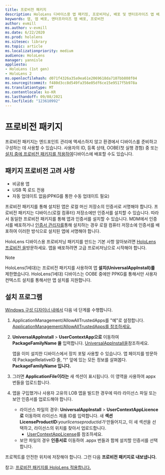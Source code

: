 ```yaml
---
title: 프로비전 패키지
description: HoloLens 디바이스용 앱 패키징, 프로비저닝, 배포 및 엔터프라이즈 앱 배포에 대해 알아봅니다.
keywords: 앱, 앱 배포, 엔터프라이즈 앱 배포, 프로비전
author: evmill
ms.author: v-evmill
ms.date: 6/22/2020
ms.prod: hololens
ms.sitesec: library
ms.topic: article
ms.localizationpriority: medium
audience: HoloLens
manager: yannisle
appliesto:
- HoloLens (1st gen)
- HoloLens 2
ms.openlocfilehash: d071f4326a35a9ea61e2069618da7107bb808f04
ms.sourcegitcommit: f480d3cc8d549fa356e05df6ce15e9517f5b978a
ms.translationtype: MT
ms.contentlocale: ko-KR
ms.lasthandoff: 09/08/2021
ms.locfileid: "123610992"
---
```

# <a name="provisioning-package"></a>프로비전 패키지

프로비전 패키지는 엔드포인트 관리에 액세스하지 않고 환경에서 디바이스를 준비하고 구성하는 데 사용할 수 있습니다. 사용자의 ID, 등록 상태, OOBE(첫 실행 경험) 중 또는 [설치 중에 프로비전 패키지를 적용하여](/hololens/hololens-provisioning##apply-a-provisioning-package-to-hololens-during-setup)디바이스에 배포할 수도 있습니다.

## <a name="provisioning-packages-considerations"></a>패키지 프로비전 고려 사항

* 비공용 앱
* USB 쪽 로드 전용
* 자동 업데이트 없음(PPKG를 통한 수동 업데이트 필요)

프로비전 패키지를 통해 설치된 앱은 로컬 머신 저장소의 인증서로 서명해야 합니다. 프로비전 패키지는 디바이스(로컬 컴퓨터) 저장소에만 인증서를 설치할 수 있습니다. 따라서 동일한 프로비전 패키지를 통해 앱과 인증서를 설치할 수 있습니다. MDM에서 인증서를 배포하거나 [인증서 관리자를](certificate-manager.md)통해 설치하는 경우 로컬 컴퓨터 저장소에 인증서를 배포하여 이러한 방식으로 설치된 앱에 서명해야 합니다.

HoloLens 디바이스용 프로비저닝 패키지를 만드는 기본 사항 알아보려면 [HoloLens 프로비전 을](/hololens/hololens-provisioning)방문하세요. 앱을 배포하려면 고급 프로비저닝으로 시작해야 합니다.

> [!NOTE]
> HoloLens(1세대)는 프로비전 패키지를 사용하여 앱 **설치(UniversalAppInstall)를** 제한했습니다. HoloLens(1세대) 디바이스는 OOBE 중에만 PPKG를 통해서만 사용자 컨텍스트 설치를 통해서만 앱 설치를 지원합니다.

## <a name="setup"></a>설치 프로그램

[Windows 구성 디자이너 내에서](https://www.microsoft.com/store/productId/9NBLGGH4TX22) 다음 네 단계를 수행합니다.

1. ApplicationManagement/AllowAllTrustedApps를 "예"로 설정합니다. [ApplicationManagement/AllowAllTrustedApps를 참조하세요.](/windows/client-management/mdm/policy-csp-applicationmanagement#applicationmanagement-allowalltrustedapps)

2. **UniversalAppInstall**  >  **UserContextApp으로** 이동하여 **PackageFamilyName 을** 입력합니다. [UniversalAppInstall을](/windows/configuration/wcd/wcd-universalappinstall)참조하세요.

   앱을 이미 설치한 디바이스에서 장치 포털 사용할 수 있습니다. 앱 페이지를 방문하여 PackageRelativeID 줄, "!" 앞에 있는 모든 정보를 살펴봅다. **PackageFamilyName 입니다.**

3. 그러면 **ApplicationFile이라는** 새 섹션이 표시됩니다. 이 영역을 사용하여 appx 번들을 업로드합니다.

4. 앱을 구입했거나 사용자 고유의 LOB 앱을 빌드한 경우에 따라 라이선스 파일 또는 보안 인증서를 업로드해야 합니다.

    - 라이선스 파일의 경우: **UniversalAppInstall**  >  **UserContextAppLicence로** 이동하여 라이선스 제품 ID를 입력합니다. 새 <b>섹션 LicenseProductID:</b><i>yourlicenseproductid가</i> 만들어지고, 이 새 섹션을 선택하고, 라이선스의 위치를 찾아서 업로드합니다.
        - [UserContextAppLicense](/windows/configuration/wcd/wcd-universalappinstall#usercontextapplicense)를 참조하세요.
    - 보안 파일의 경우 **인증서로** 이동하여 .appx 번들과 함께 설치할 인증서를 선택합니다.

프로젝트를 안전한 위치에 저장해야 합니다. 그런 다음 **프로비전 패키지로 내보냅니다.**   

참고: [프로비전 패키지를 HoloLens 적용합니다.](/hololens/hololens-provisioning#apply-a-provisioning-package-to-hololens-during-setup)

